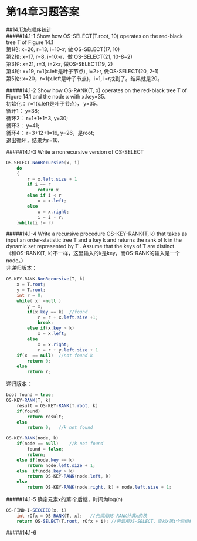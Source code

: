 第14章习题答案
=
##14.1动态顺序统计   
#####14.1-1 Show how OS-SELECT(T.root, 10) operates on the red-black tree T of Figure 14.1  
第1轮: x=26, r=13, i=10<r, 做 OS-SELECT(17, 10)  
第2轮: x=17, r=8, i=10>r，做 OS-SELECT(21, 10-8=2)  
第3轮: x=21, r=3, i=2<r, 做OS-SELECT(19, 2)  
第4轮: x=19, r=1(x.left是叶子节点), i=2>r, 做OS-SELECT(20, 2-1)  
第5轮: x=20，r=1(x.left是叶子节点)，i=1, i=r找到了。结果就是20。  

#####14.1-2 Show how OS-RANK(T, x) operates on the red-black tree T of Figure 14.1 and the node x with x.key=35.  
初始化： r=1(x.left是叶子节点)， y=35。  
循环1： y=38;  
循环2： r=1+1+1=3, y=30;  
循环3： y=41;  
循环4： r=3+12+1=16, y=26，是root;  
退出循环，结果为r=16.  

#####14.1-3 Write a nonrecursive version of OS-SELECT  
```Java
OS-SELECT-NonRecursive(x, i)  
	do  
	{  
		r = x.left.size + 1  
		if i == r  
			return x  
		else if i < r  
			x = x.left;  
		else  
			x = x.right;  
			i = i - r;  
	}while(i != r)  
```
#####14.1-4 Write a recursive procedure OS-KEY-RANK(T, k) that takes as input an order-statistic tree T and a key k and returns the rank of k in the dynamic set represented by T . Assume that the keys of T are distinct.  
（和OS-RANK(T, k)不一样，这里输入的k是key，而OS-RANK的输入是一个node。）  
非递归版本：  
```Java
OS-KEY-RANK-NonRecursive(T, k)
	x = T.root;
	y = T.root;
	int r = 0;
	while( x! =null )
		y = x;
		if(x.key == k)	//found
			r = r + x.left.size +1;
			break;
		else if(x.key > k)
			x = x.left;
		else
			x = x.right;
			r = r + y.left.size + 1
	if(x  == null)	//not found k
		return 0;
	else
		return r;
```
递归版本：  
```Java
bool found = true;
OS-KEY-RANK(T, k)
	result = OS-KEY-RANK(T.root, k)
	if(found)
		return result;
	else
		return 0;	//k not found

OS-KEY-RANK(node, k)
	if(node == null)	//k not found
		found = false;
		return;
	else if(node.key == k)
		return node.left.size + 1;
	else  if(node.key > k)
		return OS-KEY-RANK(node.left, k)
	else
		return OS-KEY-RANK(node.right, k) + node.left.size + 1;
```
#####14.1-5 确定元素x的第i个后继，时间为log(n)  
```Java
OS-FIND-I-SECCEED(x, i)
	int rOfx = OS-RANK(T, x);	//先调用OS-RANK计算x的秩
	return OS-SELECT(T.root, rOfx + i); //再调用OS-SELECT，查找x第i个后继结点
```
#####14.1-6 
